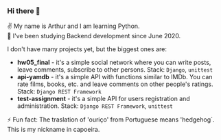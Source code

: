 ### Hi there 👋

:v: My name is Arthur and I am learning Python.  
:book: I've been studying Backend development since June 2020.

I don't have many projects yet, but the biggest ones are:
- **hw05_final** - it's a simple social network where you can write posts, leave comments, subscribe to other persons. Stack: `Django`, `unittest`  
- **api-yamdb** - it's a simple API with functions similar to IMDb. You can rate films, books, etc. and leave comments on other people's ratings. Stack: `Django REST Framework`  
- **test-assignment** - it's a simple API for users registration and administration. Stack: `Django REST Framework`, `unittest`  

⚡ Fun fact: The traslation of 'ouriço' from Portuguese means 'hedgehog`. This is my nickname in capoeira.

